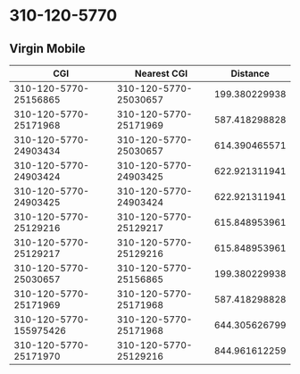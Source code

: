 # 310-120-5770
## Virgin Mobile


| CGI | Nearest CGI | Distance |
|-----|-------------|----------|
| 310-120-5770-25156865 | 310-120-5770-25030657 | 199.380229938 |
| 310-120-5770-25171968 | 310-120-5770-25171969 | 587.418298828 |
| 310-120-5770-24903434 | 310-120-5770-25030657 | 614.390465571 |
| 310-120-5770-24903424 | 310-120-5770-24903425 | 622.921311941 |
| 310-120-5770-24903425 | 310-120-5770-24903424 | 622.921311941 |
| 310-120-5770-25129216 | 310-120-5770-25129217 | 615.848953961 |
| 310-120-5770-25129217 | 310-120-5770-25129216 | 615.848953961 |
| 310-120-5770-25030657 | 310-120-5770-25156865 | 199.380229938 |
| 310-120-5770-25171969 | 310-120-5770-25171968 | 587.418298828 |
| 310-120-5770-155975426 | 310-120-5770-25171968 | 644.305626799 |
| 310-120-5770-25171970 | 310-120-5770-25129216 | 844.961612259 |
